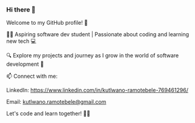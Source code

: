 ### Hi there 👋

Welcome to my GitHub profile! 🚀

👨‍💻 Aspiring software dev student | Passionate about coding and learning new tech 💻

🔍 Explore my projects and journey as I grow in the world of software development 🌱

📫 Connect with me:

LinkedIn: https://www.linkedin.com/in/kutlwano-ramotebele-769461296/

Email: kutlwano.ramotebele@gmail.com

Let's code and learn together! 💬✨

<!--
**kutlwano10/kutlwano10** is a ✨ _special_ ✨ repository because its `README.md` (this file) appears on your GitHub profile.

Here are some ideas to get you started:

- 🔭 I’m currently working on 
- 🌱 I’m currently learning ...
- 👯 I’m looking to collaborate on 
- 🤔 I’m looking for help with ...
- 💬 Ask me about ...
- 📫 How to reach me: ...
- 😄 Pronouns: ...
- ⚡ Fun fact: ...
-->
